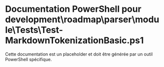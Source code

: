 # Documentation PowerShell pour development\roadmap\parser\module\Tests\Test-MarkdownTokenizationBasic.ps1

Cette documentation est un placeholder et doit être générée par un outil PowerShell spécifique.
